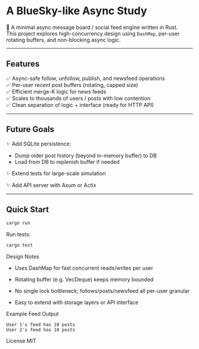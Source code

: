 # A BlueSky-like Async Study

🚀 A minimal async message board / social feed engine written in Rust.  
This project explores high-concurrency design using `DashMap`, per-user rotating buffers, and non-blocking async logic.  

---

## Features

✅ Async-safe follow, unfollow, publish, and newsfeed operations  
✅ Per-user recent post buffers (rotating, capped size)  
✅ Efficient merge-K logic for news feeds  
✅ Scales to thousands of users / posts with low contention  
✅ Clean separation of logic + interface (ready for HTTP API)

---

## Future Goals

✨ Add SQLite persistence:  
- Dump older post history (beyond in-memory buffer) to DB  
- Load from DB to replenish buffer if needed  

✨ Extend tests for large-scale simulation  

✨ Add API server with Axum or Actix

---

## Quick Start

```bash
cargo run
```

Run tests:
```bash
cargo test
```

Design Notes

- Uses DashMap for fast concurrent reads/writes per user

- Rotating buffer (e.g. VecDeque) keeps memory bounded

- No single lock bottleneck; follows/posts/newsfeed all per-user granular

- Easy to extend with storage layers or API interface

Example Feed Output

```
User 1's feed has 10 posts
User 2's feed has 10 posts
```

License
MIT
